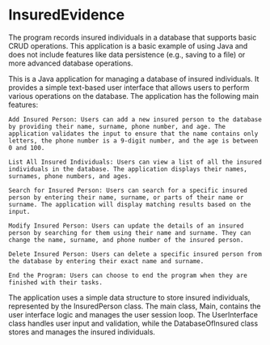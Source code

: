 # InsuredEvidence
The program records insured individuals in a database that supports basic CRUD operations. This application is a basic example of using Java and does not include features like data persistence (e.g., saving to a file) or more advanced database operations.

This is a Java application for managing a database of insured individuals. It provides a simple text-based user interface that allows users to perform various operations on the database. The application has the following main features:

    Add Insured Person: Users can add a new insured person to the database by providing their name, surname, phone number, and age. The application validates the input to ensure that the name contains only letters, the phone number is a 9-digit number, and the age is between 0 and 100.

    List All Insured Individuals: Users can view a list of all the insured individuals in the database. The application displays their names, surnames, phone numbers, and ages.

    Search for Insured Person: Users can search for a specific insured person by entering their name, surname, or parts of their name or surname. The application will display matching results based on the input.

    Modify Insured Person: Users can update the details of an insured person by searching for them using their name and surname. They can change the name, surname, and phone number of the insured person.

    Delete Insured Person: Users can delete a specific insured person from the database by entering their exact name and surname.

    End the Program: Users can choose to end the program when they are finished with their tasks.

The application uses a simple data structure to store insured individuals, represented by the InsuredPerson class. The main class, Main, contains the user interface logic and manages the user session loop. The UserInterface class handles user input and validation, while the DatabaseOfInsured class stores and manages the insured individuals.
